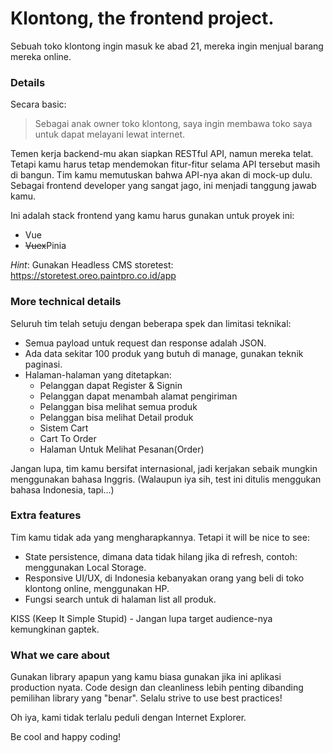 # Klontong, the frontend project.

Sebuah toko klontong ingin masuk ke abad 21, mereka ingin menjual barang mereka online.

### Details

Secara basic:

> Sebagai anak owner toko klontong, saya ingin membawa toko saya untuk dapat melayani lewat internet.


Temen kerja backend-mu akan siapkan RESTful API, namun mereka telat.
Tetapi kamu harus tetap mendemokan fitur-fitur selama API tersebut masih di bangun.
Tim kamu memutuskan bahwa API-nya akan di mock-up dulu. Sebagai frontend developer yang sangat jago,
ini menjadi tanggung jawab kamu.

Ini adalah stack frontend yang kamu harus gunakan untuk proyek ini:

- Vue
- ~~Vuex~~Pinia

_Hint_: Gunakan Headless CMS storetest: <br/>
https://storetest.oreo.paintpro.co.id/app

### More technical details

Seluruh tim telah setuju dengan beberapa spek dan limitasi teknikal:

- Semua payload untuk request dan response adalah JSON.
- Ada data sekitar 100 produk yang butuh di manage, gunakan teknik paginasi.
- Halaman-halaman yang ditetapkan:
  - Pelanggan dapat Register & Signin
  - Pelanggan dapat menambah alamat pengiriman
  - Pelanggan bisa melihat semua produk
  - Pelanggan bisa melihat Detail produk
  - Sistem Cart
  - Cart To Order
  - Halaman Untuk Melihat Pesanan(Order)


Jangan lupa, tim kamu bersifat internasional, jadi kerjakan
sebaik mungkin menggunakan bahasa Inggris.
(Walaupun iya sih, test ini ditulis menggukan bahasa Indonesia, tapi...)

### Extra features

Tim kamu tidak ada yang mengharapkannya. Tetapi it will be nice to see:

- State persistence, dimana data tidak hilang jika di refresh, contoh: menggunakan Local Storage.
- Responsive UI/UX, di Indonesia kebanyakan orang yang beli di toko klontong online, menggunakan HP.
- Fungsi search untuk di halaman list all produk.

KISS (Keep It Simple Stupid) - Jangan lupa target audience-nya kemungkinan gaptek.

### What we care about

Gunakan library apapun yang kamu biasa gunakan jika ini aplikasi production nyata.
Code design dan cleanliness lebih penting dibanding pemilihan library yang "benar".
Selalu strive to use best practices!

Oh iya, kami tidak terlalu peduli dengan Internet Explorer.

Be cool and happy coding!
